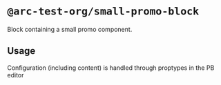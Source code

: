 # `@arc-test-org/small-promo-block`

Block containing a small promo component.

## Usage

Configuration (including content) is handled through proptypes in the PB editor
